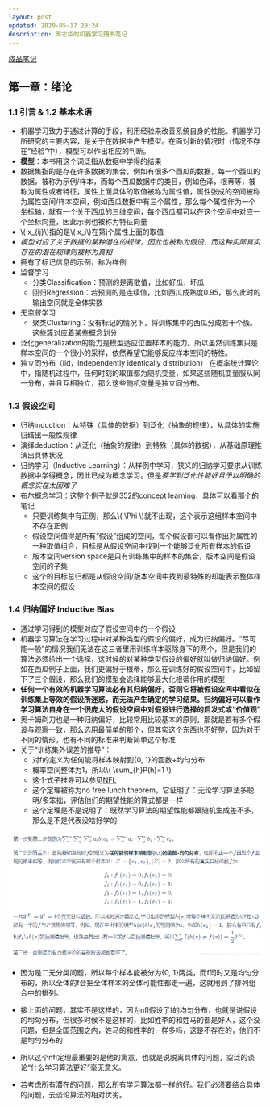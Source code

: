 ```yaml
---
layout: post
updated: 2020-05-17 20:24
description: 周志华的机器学习随书笔记
---
```


<a href="https://blog.csdn.net/TeFuirnever/article/details/96178919">成品笔记</a>

## 第一章：绪论
### 1.1 引言 & 1.2 基本术语
- 机器学习致力于通过计算的手段，利用经验来改善系统自身的性能。机器学习所研究的主要内容，是关于在数据中产生模型。在面对新的情况时（情况不存在“经验”中），模型可以作出相应的判断。
- **模型**：本书用这个词泛指从数据中学得的结果
- 数据集指的是存在许多数据的集合，例如有很多个西瓜的数据，每一个西瓜的数据，被称为示例/样本，而每个西瓜数据中的类目，例如色泽，根蒂等，被称为属性或者特征，属性上面具体的取值被称为属性值，属性张成的空间被称为属性空间/样本空间，例如西瓜数据中有三个属性，那么每个属性作为一个坐标轴，就有一个关于西瓜的三维空间，每个西瓜都可以在这个空间中对应一个坐标向量，因此示例也被称为特征向量
- \\( x_{ij}\\)指的是\\( x_i\\)在第j个属性上面的取值
- *模型对应了关于数据的某种潜在的规律，因此也被称为假设，而这种实际真实存在的潜在规律则被称为真相*
- 拥有了标记信息的示例，称为样例
- 监督学习
	- 分类Classification：预测的是离散值，比如好瓜，坏瓜
	- 回归Regression：若预测的是连续值，比如西瓜成熟度0.95，那么此时的输出空间就是全体实数
- 无监督学习
	- 聚类Clustering：没有标记的情况下，将训练集中的西瓜分成若干个簇。这些簇对应着某些概念划分 
- 泛化generalization的能力是模型适应位置样本的能力。所以虽然训练集只是样本空间的一个很小的采样，依然希望它能够反应样本空间的特性。
- 独立同分布（iid，independently identically distribution） 在概率统计理论中，指随机过程中，任何时刻的取值都为随机变量，如果这些随机变量服从同一分布，并且互相独立，那么这些随机变量是独立同分布。

### 1.3 假设空间
- 归纳induction：从特殊（具体的数据）到泛化（抽象的规律），从具体的实施归结出一般性规律
- 演绎deduction：从泛化（抽象的规律）到特殊（具体的数据），从基础原理推演出具体状况
- 归纳学习（Inductive Learning）：从样例中学习，狭义的归纳学习要求从训练数据中学得概念，因此已成为概念学习。但是*要学到泛化性能好且予以明确的概念实在太困难了*
- 布尔概念学习：这整个例子就是352的concept learning，具体可以看那个的笔记
	- 只要训练集中有正例，那么\\( \Phi \\)就不出现，这个表示这组样本空间中不存在正例
	- 假设空间值得是所有“假设”组成的空间，每个假设都可以看作出对属性的一种取值组合，目标是从假设空间中找到一个能够泛化所有样本的假设
	- 版本空间version space是只有训练集中的样本的集合，版本空间是假设空间的子集
	- 这个的目标总归都是从假设空间/版本空间中找到最特殊的却能表示整体样本空间的假设

### 1.4 归纳偏好 Inductive Bias
- 通过学习得到的模型对应了假设空间中的一个假设
- 机器学习算法在学习过程中对某种类型的假设的偏好，成为归纳偏好。“尽可能一般”的情况我们无法在这三者里用训练样本驱除身下的两个，但是我们的算法必须给出一个选择，这时候的对某种类型假设的偏好就叫做归纳偏好。例如在西瓜例子上面，我们更偏好于根蒂，那么在训练好的假设空间中，比如留下了三个假设，那么我们的模型会选择能够最大化根蒂作用的模型
- **任何一个有效的机器学习算法必有其归纳偏好，否则它将被假设空间中看似在训练集上等效的假设所迷惑，而无法产生确定的学习结果。归纳偏好可以看作学习算法自身在一个很庞大的假设空间中对假设进行选择的启发式或“价值观”**
- 奥卡姆剃刀也是一种归纳偏好，比较常用比较基本的原则，那就是若有多个假设与观察一致，那么选用最简单的那个，但其实这个东西也不好整，因为对于不同的情形，也有不同的标准来判断简单这个标准
- 关于“训练集外误差的推导”：
	- 对f的定义为任何能将样本映射到{0, 1}的函数+均匀分布
	- 概率空间整体为1，所以\\( \sum_{h}P(h)=1 \\)
	- 这个式子推导可以参见<a href="https://ti.arc.nasa.gov/m/profile/dhw/papers/78.pdf" target="_blank">NFL</a>
	- 这个定理被称为no free lunch theorem，它证明了：无论学习算法多聪明/多笨拙，评估他们的期望性能的算式都是一样
	- 这个定理是不是说明了：既然学习算法的期望性能都跟随机生成差不多，那么是不是代表没啥好学的

<img src="assets/post_pics/2019071619262619.png">

- 因为是二元分类问题，所以每个样本能被分为{0, 1}两类，而f同时又是均匀分布的，所以全体的f会把全体样本的全体可能性都走一遍，这就用到了排列组合中的排列。

- 接上面的问题，其实不是这样的，因为nfl假设了f的均匀分布，也就是说假设的均匀分布，但很多时候不是这样的，比如姓李的和姓马的都是好人，这个没问题，但是全国范围之内，姓马的和姓李的一样多吗，这是不存在的，他们不是均匀分布的

- 所以这个nfl定理最重要的是他的寓意，也就是说脱离具体的问题，空泛的谈论“什么学习算法更好”毫无意义。
- 若考虑所有潜在的问题，那么所有学习算法都一样的好。我们必须要结合具体的问题，去谈论算法的相对优劣。
